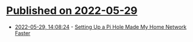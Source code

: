 # [Published on 2022-05-29](index.md)

* [2022-05-29, 14:08:24](https://news.ycombinator.com/item?id=31549238) - [Setting Up a Pi Hole Made My Home Network Faster](https://brianchristner.io/how-a-single-raspberry-pi-made-my-home-network-faster/)

